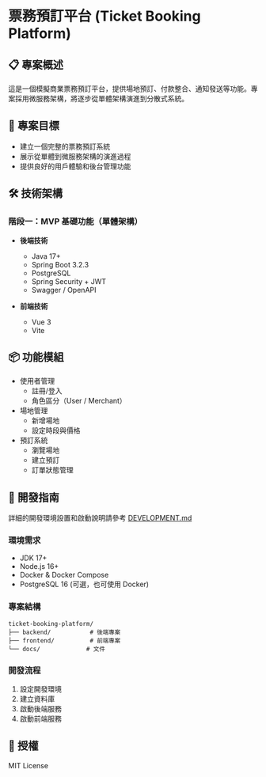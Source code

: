 # 票務預訂平台 (Ticket Booking Platform)

## 📋 專案概述
這是一個模擬商業票務預訂平台，提供場地預訂、付款整合、通知發送等功能。專案採用微服務架構，將逐步從單體架構演進到分散式系統。

## 🎯 專案目標
- 建立一個完整的票務預訂系統
- 展示從單體到微服務架構的演進過程
- 提供良好的用戶體驗和後台管理功能

## 🛠 技術架構

### 階段一：MVP 基礎功能（單體架構）
- **後端技術**
  - Java 17+
  - Spring Boot 3.2.3
  - PostgreSQL
  - Spring Security + JWT
  - Swagger / OpenAPI

- **前端技術**
  - Vue 3
  - Vite

## 📦 功能模組
- 使用者管理
  - 註冊/登入
  - 角色區分（User / Merchant）
- 場地管理
  - 新增場地
  - 設定時段與價格
- 預訂系統
  - 瀏覽場地
  - 建立預訂
  - 訂單狀態管理

## 🚀 開發指南

詳細的開發環境設置和啟動說明請參考 [DEVELOPMENT.md](DEVELOPMENT.md)

### 環境需求
- JDK 17+
- Node.js 16+
- Docker & Docker Compose
- PostgreSQL 16 (可選，也可使用 Docker)

### 專案結構
```
ticket-booking-platform/
├── backend/           # 後端專案
├── frontend/          # 前端專案
└── docs/             # 文件
```

### 開發流程
1. 設定開發環境
2. 建立資料庫
3. 啟動後端服務
4. 啟動前端服務

## 📝 授權
MIT License 